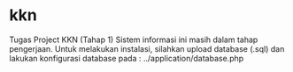 # kkn
Tugas Project KKN (Tahap 1)
Sistem informasi ini masih dalam tahap pengerjaan.
Untuk melakukan instalasi, silahkan upload database (.sql) dan lakukan konfigurasi database pada : ../application/database.php

